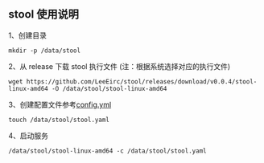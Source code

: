 ## stool 使用说明

1、创建目录
```shell
mkdir -p /data/stool
```

2、从 release 下载 stool 执行文件 (注：根据系统选择对应的执行文件)
```shell
wget https://github.com/LeeEirc/stool/releases/download/v0.0.4/stool-linux-amd64 -O /data/stool/stool-linux-amd64
```

3、创建配置文件参考[config.yml](config.yml)
```shell
touch /data/stool/stool.yaml
```

4、启动服务
```shell
/data/stool/stool-linux-amd64 -c /data/stool/stool.yaml
```
